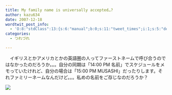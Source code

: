 ```yaml
---
title: My family name is universally accepted…?
author: kazu634
date: 2007-12-18
wordtwit_post_info:
  - 'O:8:"stdClass":13:{s:6:"manual";b:0;s:11:"tweet_times";i:1;s:5:"delay";i:0;s:7:"enabled";i:1;s:10:"separation";s:2:"60";s:7:"version";s:3:"3.7";s:14:"tweet_template";b:0;s:6:"status";i:2;s:6:"result";a:0:{}s:13:"tweet_counter";i:2;s:13:"tweet_log_ids";a:1:{i:0;i:3491;}s:9:"hash_tags";a:0:{}s:8:"accounts";a:1:{i:0;s:7:"kazu634";}}'
categories:
  - つれづれ

---
```

<div class="section">
<p>
    　イギリスとかアメリカとかの英語圏の人ってファーストネームで呼び合うのではなかったのだろうか。。。自分の同期は「14:00 PM 名前」でスケジュールをメモっていたけれど、自分の場合は「15:00 PM MUSASHI」だったりします。それファミリーネームなんだけど。。。私めの名前をご存じなのだろうか？
</p>
  
<p>
<center>
</center>
</p>
  
<p>
<a href="http://flickr.com/photos/de_val/138936985/" onclick="__gaTracker('send', 'event', 'outbound-article', 'http://flickr.com/photos/de_val/138936985/', '');" title="Discovery"><img src="http://farm1.static.flickr.com/45/138936985_d26f81f175_m.jpg" /></a>
</p></p>
</div>
